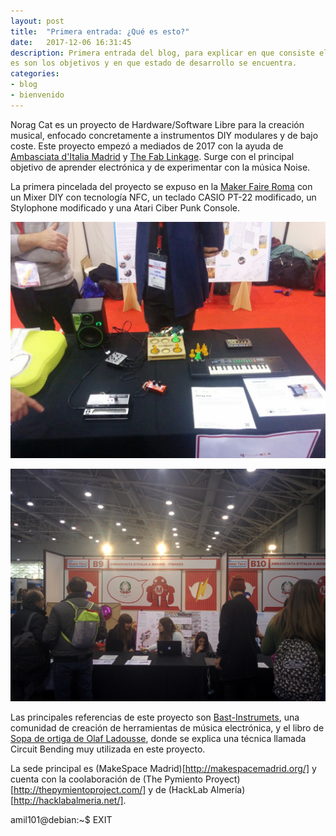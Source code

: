 ```yaml
---
layout: post
title:  "Primera entrada: ¿Qué es esto?"
date:   2017-12-06 16:31:45
description: Primera entrada del blog, para explicar en que consiste el proyecto que voy a realizar, cual
es son los objetivos y en que estado de desarrollo se encuentra.
categories:
- blog
- bienvenido
---
```


Norag Cat es un proyecto de Hardware/Software Libre para la creación musical, enfocado concretamente a instrumentos DIY modulares y de bajo coste. Este proyecto empezó a mediados de 2017 con la ayuda de [Ambasciata d'Italia Madrid](http://www.ambmadrid.esteri.it/ambasciata_madrid/es/) y [The Fab Linkage](https://thefablinkage.net/). Surge con el principal objetivo de aprender electrónica y de experimentar con la música Noise.  

La primera pincelada del proyecto se expuso en la [Maker Faire Roma](http://www.makerfairerome.eu/it/espositori/?ids=6765) con un Mixer DIY con tecnología NFC, un teclado CASIO PT-22 modificado, un Stylophone modificado y una Atari Ciber Punk Console.

![Stand Maker Faire](../images/MakerFaireRome.jpg)

![Stand Maker Faire](../images/MakerFaireRome2.jpg)

Las principales referencias de este proyecto son [Bast-Instrumets](http://www.bastl-instruments.com/), una comunidad de creación de herramientas de música electrónica, y el libro de [Sopa de ortiga de Olaf Ladousse](http://www.olafladousse.com/), donde se explica una técnica llamada Circuit Bending muy utilizada en este proyecto.

La sede principal es (MakeSpace Madrid)[http://makespacemadrid.org/] y cuenta con la coolaboración de (The Pymiento Proyect)[http://thepymientoproject.com/] y de (HackLab Almería)[http://hacklabalmeria.net/].

amil101@debian:~$ EXIT
